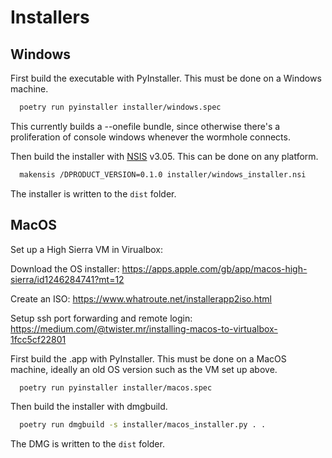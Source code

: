 # Installers

## Windows
First build the executable with PyInstaller. This must be done on a Windows machine.

```sh
  poetry run pyinstaller installer/windows.spec
```

This currently builds a --onefile bundle, since otherwise there's a proliferation of
console windows whenever the wormhole connects.

Then build the installer with [NSIS](https://nsis.sourceforge.io) v3.05.
This can be done on any platform.

```sh
  makensis /DPRODUCT_VERSION=0.1.0 installer/windows_installer.nsi
```

The installer is written to the `dist` folder.

## MacOS

Set up a High Sierra VM in Virualbox:

  Download the OS installer:
  https://apps.apple.com/gb/app/macos-high-sierra/id1246284741?mt=12

  Create an ISO:
  https://www.whatroute.net/installerapp2iso.html

  Setup ssh port forwarding and remote login:
  https://medium.com/@twister.mr/installing-macos-to-virtualbox-1fcc5cf22801


First build the .app with PyInstaller. This must be done on a MacOS machine, ideally an old OS version such as the VM set up above.

```sh
  poetry run pyinstaller installer/macos.spec
```

Then build the installer with dmgbuild.

```sh
  poetry run dmgbuild -s installer/macos_installer.py . .
```

The DMG is written to the `dist` folder.